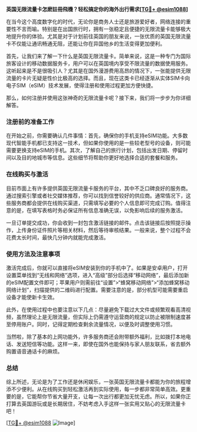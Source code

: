 **英国无限流量卡怎麽註冊飛機？轻松搞定你的海外出行需求[[TG💪+ @esim1088](https://t.me/s/esim1088)]**

在当今这个高度数字化的时代，无论你是商务人士还是旅游爱好者，网络连接的重要性不言而喻。特别是在出国旅行时，拥有一张稳定且便捷的无限流量卡能够极大地提升你的体验。尤其是对于计划前往英国的朋友来说，一张优质的英国无限流量卡不仅能让通讯畅通无阻，还能让你在异国他乡的生活变得更加便利。

首先，让我们来了解一下什么是英国无限流量卡。简单来说，这是一种专门为国际旅客设计的移动数据服务卡，用户可以在英国境内享受不限流量的数据使用服务。这听起来是不是很吸引人？尤其是在国外漫游费用高昂的情况下，一张能提供无限流量的卡片无疑是性价比极高的选择。而且，现在这类卡已经逐渐从实体SIM卡向电子SIM（eSIM）技术发展，使得注册和使用过程更加方便快捷。

那么，如何注册并使用这张神奇的无限流量卡呢？接下来，我们将一步步为你详细解答。

### 注册前的准备工作

在开始之前，你需要确认几件事情：首先，确保你的手机支持eSIM功能。大多数现代智能手机都已支持这一技术，但如果你使用的是一些较老型号的设备，则可能需要更换支持eSIM的手机。其次，了解自己的旅行计划，包括出发日期、停留时间以及目的地城市等信息。这些细节将帮助你更好地选择合适的套餐和服务。

### 在线购买与激活

目前市面上有许多提供英国无限流量卡服务的平台，其中不乏口碑良好的服务商。通过搜索引擎或者社交媒体推荐，你可以找到信誉较好的供应商。通常情况下，这些服务商都会提供在线购买渠道，只需填写必要的个人信息即可完成订购。值得注意的是，在填写表格时务必保证所有信息准确无误，以免影响后续的服务激活。

一旦订单提交成功，你会收到一封包含激活链接的邮件。点击该链接后按照提示操作，上传身份证件照片等相关材料，然后等待审核结果。一般来说，整个过程不会花费太长时间，最快几分钟内就能完成激活。

### 使用方法及注意事项

激活完成后，你就可以直接将eSIM安装到你的手机中了。如果是安卓用户，打开设置菜单找到“无线和网络”选项，进入“高级”部分后选择“移动网络”，最后添加新的eSIM配置文件即可；苹果用户则需前往“设置”>“蜂窝移动网络”>“添加蜂窝移动网络计划”，扫描提供的二维码进行配置。需要注意的是，部分机型可能需要重启设备才能使新卡生效。

此外，在使用过程中也要注意以下几点：尽量避免下载过大文件或频繁观看高清视频，虽然理论上是无限流量，但实际上仍需遵守运营商的规定以防止被限制速度甚至停用账户。同时，记得定期检查剩余流量情况，以便及时调整使用习惯。

当然啦，除了基本的上网功能外，许多服务商还会附带额外福利，比如拨打本地电话、发送短信等功能。这样一来，即使在国外也能保持与家人朋友联系，省去额外购置语音通话卡的麻烦。

### 总结

综上所述，无论是为了工作还是休闲娱乐，一张英国无限流量卡都能为你的旅程增添不少便利。从在线购买到轻松激活再到实际使用，每一步都非常简单高效。更重要的是，它能帮你节省大量开支，让每一次出行都更加无忧无虑。所以，如果你正打算去英国游玩或是长期居住，不妨考虑入手这样一张实用又贴心的无限流量卡吧！

[[TG💪+ @esim1088](https://t.me/s/esim1088) ![Image](https://i.postimg.cc/4NQfJmqS/Snipaste-2025-05-13-00-14-12.png)]